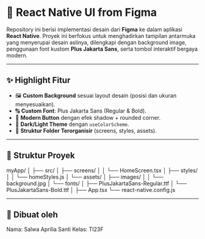 # 🎨 React Native UI from Figma

Repository ini berisi implementasi desain dari **Figma** ke dalam aplikasi **React Native**. Proyek ini berfokus untuk menghadirkan tampilan antarmuka yang menyerupai desain aslinya, dilengkapi dengan background image, penggunaan font kustom **Plus Jakarta Sans**, serta tombol interaktif bergaya modern.  

---

## ✨ Highlight Fitur

- 🖼 **Custom Background** sesuai layout desain (posisi dan ukuran menyesuaikan).  
- 🔠 **Custom Font**: Plus Jakarta Sans (Regular & Bold).  
- 🎨 **Modern Button** dengan efek shadow + rounded corner.  
- 🌙 **Dark/Light Theme** dengan `useColorScheme`.  
- 📂 **Struktur Folder Terorganisir** (screens, styles, assets).  

---

## 📂 Struktur Proyek

myApp/
│
├── src/
│   ├── screens/
│   │   └── HomeScreen.tsx
│   ├── styles/
│   │   └── homeStyles.js
│   └── assets/
│       ├── images/
│       │   └── background.jpg
│       └── fonts/
│           ├── PlusJakartaSans-Regular.ttf
│           └── PlusJakartaSans-Bold.ttf
│
├── App.tsx
└── react-native.config.js

---

## 👤 Dibuat oleh

Nama: Salwa Aprilia Santi
Kelas: TI23F
